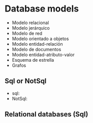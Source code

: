 # Database models

* Modelo relacional
* Modelo jerárquico
* Modelo de red
* Modelo orientado a objetos
* Modelo entidad-relación
* Modelo de documentos
* Modelo entidad-atributo-valor
* Esquema de estrella 
* Grafos

## Sql or NotSql

- sql: 
- NotSql: 

## Relational databases (Sql)

